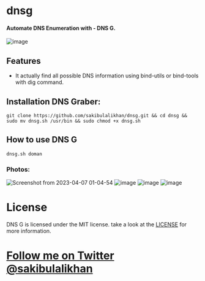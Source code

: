 # dnsg
#### Automate DNS Enumeration with - DNS G.


![image](https://user-images.githubusercontent.com/75080608/230473565-b03d936a-ff51-45c7-a0be-b44ecee7aabd.png)

## Features
* It actually find all possible DNS information using bind-utils or bind-tools with dig command.

## Installation DNS Graber:

```
git clone https://github.com/sakibulalikhan/dnsg.git && cd dnsg && sudo mv dnsg.sh /usr/bin && sudo chmod +x dnsg.sh

```

## How to use DNS G

```
dnsg.sh doman
```

### Photos:

![Screenshot from 2023-04-07 01-04-54](https://user-images.githubusercontent.com/75080608/230477041-af31f7ec-a6e0-4551-aac9-7ddb1bde80be.png)
![image](https://user-images.githubusercontent.com/75080608/230477183-ab7afd00-937d-4cc6-b7bd-b933cedbd1de.png)
![image](https://user-images.githubusercontent.com/75080608/230477286-1a3dadb2-8682-4067-9736-30523ca66703.png)
![image](https://user-images.githubusercontent.com/75080608/230477490-f5ddf6b9-69dc-4824-a7f5-30e1b67a28a4.png)


# License
DNS G is licensed under the MIT license. take a look at the [LICENSE](https://github.com/sakibulalikhan/dnsg/blob/main/LICENSE) for more information.

# [Follow me on Twitter](https://twitter.com/sakibulalikhan) [@sakibulalikhan](https://twitter.com/sakibulalikhan)
